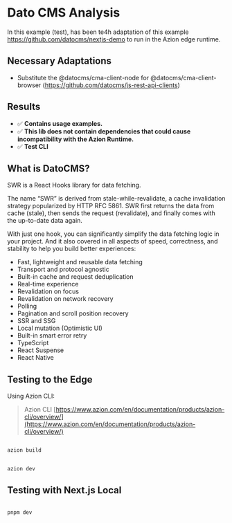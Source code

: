 # Dato CMS Analysis

In this example (test), has been te4h adaptation of this example https://github.com/datocms/nextjs-demo to run in the Azion edge runtime.


## Necessary Adaptations

- Substitute the @datocms/cma-client-node for @datocms/cma-client-browser (https://github.com/datocms/js-rest-api-clients)

## Results

- ✅ **Contains usage examples.**
- ✅ **This lib does not contain dependencies that could cause incompatibility with the Azion Runtime.**
- ✅ **Test CLI**


## What is DatoCMS?

SWR is a React Hooks library for data fetching.

The name “SWR” is derived from stale-while-revalidate, a cache invalidation strategy popularized by HTTP RFC 5861. SWR first returns the data from cache (stale), then sends the request (revalidate), and finally comes with the up-to-date data again.

With just one hook, you can significantly simplify the data fetching logic in your project. And it also covered in all aspects of speed, correctness, and stability to help you build better experiences:

- Fast, lightweight and reusable data fetching
- Transport and protocol agnostic
- Built-in cache and request deduplication
- Real-time experience
- Revalidation on focus
- Revalidation on network recovery
- Polling
- Pagination and scroll position recovery
- SSR and SSG
- Local mutation (Optimistic UI)
- Built-in smart error retry
- TypeScript
- React Suspense
- React Native

## Testing to the Edge

Using Azion CLI:

> Azion CLI [https://www.azion.com/en/documentation/products/azion-cli/overview/](https://www.azion.com/en/documentation/products/azion-cli/overview/)

```bash

azion build

```

```bash

azion dev

```

## Testing with Next.js Local

```bash

pnpm dev

```
